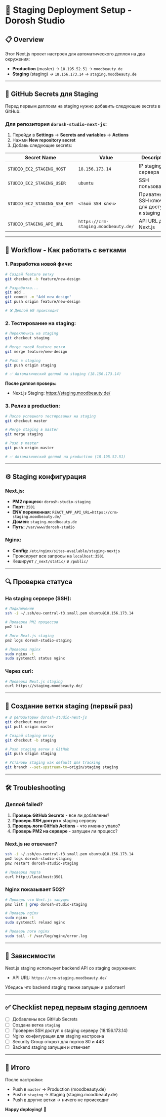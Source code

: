 # 🚀 Staging Deployment Setup - Dorosh Studio

## 📋 Overview

Этот Next.js проект настроен для автоматического деплоя на два окружения:

- **Production** (master) → `18.195.52.51` → `moodbeauty.de`
- **Staging** (staging) → `18.156.173.14` → `staging.moodbeauty.de`

---

## 🔐 GitHub Secrets для Staging

Перед первым деплоем на staging нужно добавить следующие secrets в GitHub:

### Для репозитория `dorosh-studio-next-js`:

1. Перейди в **Settings** → **Secrets and variables** → **Actions**
2. Нажми **New repository secret**
3. Добавь следующие secrets:

| Secret Name | Value | Description |
|------------|-------|-------------|
| `STUDIO_EC2_STAGING_HOST` | `18.156.173.14` | IP staging сервера |
| `STUDIO_EC2_STAGING_USER` | `ubuntu` | SSH пользователь |
| `STUDIO_EC2_STAGING_SSH_KEY` | `<твой SSH ключ>` | Приватный SSH ключ для доступа к staging |
| `STUDIO_STAGING_API_URL` | `https://crm-staging.moodbeauty.de/` | API URL для Next.js |

---

## 🌿 Workflow - Как работать с ветками

### 1. Разработка новой фичи:

```bash
# Создай feature ветку
git checkout -b feature/new-design

# Разработка...
git add .
git commit -m "Add new design"
git push origin feature/new-design

# ❌ Деплой НЕ происходит
```

### 2. Тестирование на staging:

```bash
# Переключись на staging
git checkout staging

# Merge твоей feature ветки
git merge feature/new-design

# Push в staging
git push origin staging

# ✅ Автоматический деплой на staging (18.156.173.14)
```

**После деплоя проверь:**
- Next.js Staging: https://staging.moodbeauty.de/

### 3. Релиз в production:

```bash
# После успешного тестирования на staging
git checkout master

# Merge staging в master
git merge staging

# Push в master
git push origin master

# ✅ Автоматический деплой на production (18.195.52.51)
```

---

## ⚙️ Staging конфигурация

### Next.js:
- **PM2 процесс:** `dorosh-studio-staging`
- **Порт:** `3501`
- **ENV переменная:** `REACT_APP_API_URL=https://crm-staging.moodbeauty.de/`
- **Домен:** `staging.moodbeauty.de`
- **Путь:** `/var/www/dorosh-studio`

### Nginx:
- **Config:** `/etc/nginx/sites-available/staging-nextjs`
- Проксирует все запросы на `localhost:3501`
- Кеширует `/_next/static/` и `/public/`

---

## 🔍 Проверка статуса

### На staging сервере (SSH):

```bash
# Подключение
ssh -i ~/.ssh/eu-central-t3.small.pem ubuntu@18.156.173.14

# Проверка PM2 процессов
pm2 list

# Логи Next.js staging
pm2 logs dorosh-studio-staging

# Проверка nginx
sudo nginx -t
sudo systemctl status nginx
```

### Через curl:

```bash
# Проверка Next.js staging
curl https://staging.moodbeauty.de/
```

---

## 🔄 Создание ветки staging (первый раз)

```bash
# В репозитории dorosh-studio-next-js
git checkout master
git pull origin master

# Создай staging ветку
git checkout -b staging

# Push staging ветки в GitHub
git push origin staging

# Установи staging как default для tracking
git branch --set-upstream-to=origin/staging staging
```

---

## 🛠️ Troubleshooting

### Деплой failed?

1. **Проверь GitHub Secrets** - все ли добавлены?
2. **Проверь SSH доступ** к staging серверу
3. **Проверь логи GitHub Actions** - что именно упало?
4. **Проверь PM2 на сервере** - запущен ли процесс?

### Next.js не отвечает?

```bash
ssh -i ~/.ssh/eu-central-t3.small.pem ubuntu@18.156.173.14
pm2 logs dorosh-studio-staging
pm2 restart dorosh-studio-staging

# Проверка порта
curl http://localhost:3501
```

### Nginx показывает 502?

```bash
# Проверь что Next.js запущен
pm2 list | grep dorosh-studio-staging

# Проверь nginx
sudo nginx -t
sudo systemctl reload nginx

# Проверь логи nginx
sudo tail -f /var/log/nginx/error.log
```

---

## 🔗 Зависимости

Next.js staging использует backend API со staging окружения:
- API URL: `https://crm-staging.moodbeauty.de/`

Убедись что backend staging также запущен и работает!

---

## ✅ Checklist перед первым staging деплоем

- [ ] Добавлены все GitHub Secrets
- [ ] Создана ветка `staging`
- [ ] Проверен SSH доступ к staging серверу (18.156.173.14)
- [ ] Nginx конфигурация для staging настроена
- [ ] Security Group открыт для портов 80 и 443
- [ ] Backend staging запущен и отвечает

---

## 🎯 Итого

После настройки:
- Push в `master` → Production (moodbeauty.de)
- Push в `staging` → Staging (staging.moodbeauty.de)
- Push в другие ветки → ничего не происходит

**Happy deploying!** 🚀

